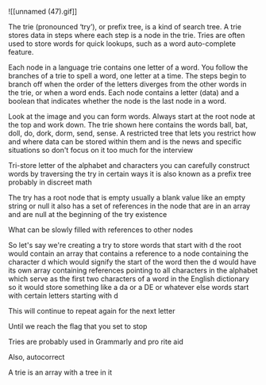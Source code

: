![[unnamed (47).gif]]

The trie (pronounced ‘try’), or prefix tree, is a kind of search tree. A trie stores data in steps where each step is a node in the trie. Tries are often used to store words for quick lookups, such as a word auto-complete feature.  
  
Each node in a language trie contains one letter of a word. You follow the branches of a trie to spell a word, one letter at a time. The steps begin to branch off when the order of the letters diverges from the other words in the trie, or when a word ends. Each node contains a letter (data) and a boolean that indicates whether the node is the last node in a word.  
  
Look at the image and you can form words. Always start at the root node at the top and work down. The trie shown here contains the words ball, bat, doll, do, dork, dorm, send, sense. A restricted tree that lets you restrict how and where data can be stored within them and is the news and specific situations so don't focus on it too much for the interview  
  
Tri-store letter of the alphabet and characters you can carefully construct words by traversing the try in certain ways it is also known as a prefix tree probably in discreet math  
  
The try has a root node that is empty usually a blank value like an empty string or null it also has a set of references in the node that are in an array and are null at the beginning of the try existence  
  
What can be slowly filled with references to other nodes  
  
So let's say we're creating a try to store words that start with d the root would contain an array that contains a reference to a node containing the character d which would signify the start of the word then the d would have its own array containing references pointing to all characters in the alphabet which serve as the first two characters of a word in the English dictionary so it would store something like a da or a DE or whatever else words start with certain letters starting with d  
  
This will continue to repeat again for the next letter  
  
Until we reach the flag that you set to stop  
  
Tries are probably used in Grammarly and pro rite aid  
  
Also, autocorrect  
  
A trie is an array with a tree in it